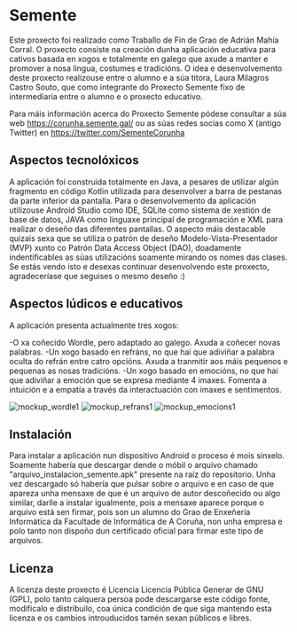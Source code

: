 # Semente

Este proxecto foi realizado como Traballo de Fin de Grao de Adrián Mahía Corral. O proxecto consiste na creación dunha aplicación educativa para cativos basada en xogos e totalmente en galego que axude a manter e promover a nosa lingua, costumes e tradicións. O idea e desenvolvemento deste proxecto realizouse entre o alumno e a súa titora, Laura Milagros Castro Souto, que como integrante do Proxecto Semente fixo de intermediaria entre o alumno e o proxecto educativo.

Para máis información acerca do Proxecto Semente pódese consultar a súa web https://corunha.semente.gal/ ou as súas redes socias como X (antigo Twitter) en https://twitter.com/SementeCorunha

## Aspectos tecnolóxicos
A aplicación foi construida totalmente en Java, a pesares de utilizar algún fragmento en código Kotlin utilizada para desenvolver a barra de pestanas da parte inferior da pantalla. Para o desenvolvemento da aplicación utilizouse Android Studio como IDE, SQLite como sistema de xestión de base de datos, JAVA como linguaxe principal de programación e XML para realizar o deseño das diferentes pantallas. O aspecto máis destacable quizais sexa que se utiliza o patrón de deseño Modelo-Vista-Presentador (MVP) xunto co Patrón Data Access Object (DAO), doadamente indentificables as súas utilizacións soamente mirando os nomes das clases. Se estás vendo isto e desexas continuar desenvolvendo este proxecto, agradeceríase que seguises o mesmo deseño :)

## Aspectos lúdicos e educativos
A aplicación presenta actualmente tres xogos:

-O xa coñecido Wordle, pero adaptado ao galego. Axuda a coñecer novas palabras.
-Un xogo basado en refráns, no que hai que adiviñar a palabra oculta do refrán entre catro opcións. Axuda a tranmitir aos máis pequenos e pequenas as nosas tradicións.
-Un xogo basado en emocións, no que hai que adiviñar a emoción que se expresa mediante 4 imaxes. Fomenta a intuición e a empatía a través da interactuación con imaxes e sentimentos.

![mockup_wordle1](https://github.com/Amsolver/semente/assets/126794787/f5410377-c49c-4d7d-9334-a6b30d17a588)
![mockup_refrans1](https://github.com/Amsolver/semente/assets/126794787/c25c695d-2c4c-429c-a919-d015e2f5d513)
![mockup_emocions1](https://github.com/Amsolver/semente/assets/126794787/f4f49b36-0ab0-4394-ae59-a251007d125c)


## Instalación
Para instalar a aplicación nun dispositivo Android o proceso é mois sinxelo. Soamente habería que descargar dende o móbil o arquivo chamado "arquivo_instalacion_semente.apk" presente na raíz do repositorio. Unha vez descargado só habería que pulsar sobre o arquivo e en caso de que apareza unha mensaxe de que é un arquivo de autor descoñecido ou algo similar, darlle a instalar igualmente, pois a mensaxe aparece porque o arquivo está sen firmar, pois son un alumno do Grao de Enxeñería Informática da Facultade de Informática de A Coruña, non unha empresa e polo tanto non dispoño dun certificado oficial para firmar este tipo de arquivos.

## Licenza
A licenza deste proxecto é Licencia Licencia Pública Generar de GNU (GPL), polo tanto calquera persoa pode descargarse este código fonte, modificalo e distribuilo, coa única condición de que siga mantendo esta licenza e os cambios introuducidos tamén sexan públicos e libres.


